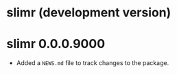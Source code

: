 # slimr (development version)

# slimr 0.0.0.9000

* Added a `NEWS.md` file to track changes to the package.
